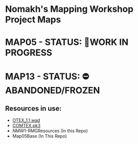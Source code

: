 # Nomakh's Mapping Workshop Project Maps

# MAP05 - STATUS: 🏁WORK IN PROGRESS

# MAP13 - STATUS: ⛔ABANDONED/FROZEN

## Resources in use:
- [OTEX_1.1.wad](https://www.doomworld.com/idgames/graphics/otex_1_1)
- [COMTEX.pk3](https://drive.google.com/file/d/1TglQhXCVDBN8fihfPNHD_GiDrz2lowX-/view?usp=sharing)
- NMW1-RMGResources (In this Repo)
- Map05Base (In This Repo)
